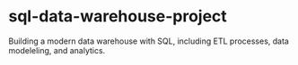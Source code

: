 # sql-data-warehouse-project
Building a modern data warehouse with SQL, including ETL processes, data modeleling, and analytics.
